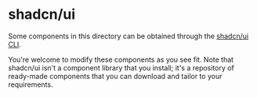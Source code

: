 # shadcn/ui

Some components in this directory can be obtained through the [shadcn/ui](https://ui.shadcn.com) [CLI](https://ui.shadcn.com/docs/cli).

You're welcome to modify these components as you see fit. Note that shadcn/ui isn't a component library that you install; it's a repository of ready-made components that you can download and tailor to your requirements.
